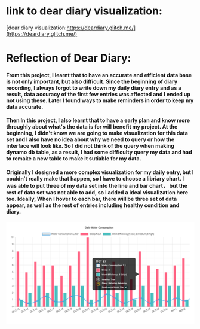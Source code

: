 # link to dear diary visualization:  
[dear diary visualization:https://deardiary.glitch.me/](https://deardiary.glitch.me/)

# Reflection of Dear Diary:  
#### From this project, I learnt that to have an accurate and efficient data base is not only important, but also difficult. Since the beginning of diary recording, I always forgot to write down my daily diary entry and as a result, data accuracy of the first few entries was affected and I ended up not using these. Later I found ways to make reminders in order to keep my data accurate. 
#### Then In this project, I also learnt that to have a early plan and know more throughly about what's the data is for will benefit my project. At the beginning, I didn't know we are going to make visualization for this data set and I also have no idea about why we need to query or how the interface will look like. So I did not think of the query when making dynamo db table, as a result, I had some difficulty query my data and had to remake a new table to make it sutiable for my data. 
#### Originally I designed a more complex visualization for my daily entry, but I couldn't really make that happen, so I have to choose a libriary chart. I was able to put three of my data set into the line and bar chart， but the rest of data set was not able to add, so I added a ideal visualization here too. Ideally, When I hover to each bar, there will be three set of data appear, as well as the rest of entries including healthy condition and diary. 
![alt text](https://github.com/fishyufu/data-structures/blob/master/Final/diary%20Ideal%20outcome.png?raw=true "typography element")

